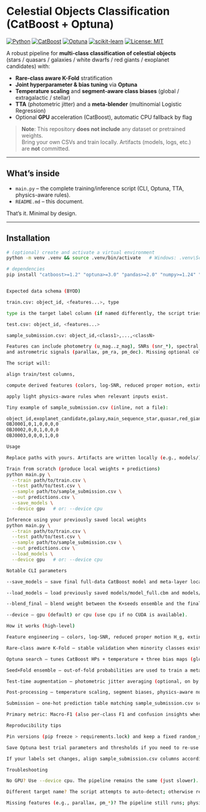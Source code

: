 # Celestial Objects Classification (CatBoost + Optuna)

[![Python](https://img.shields.io/badge/Python-3.10%2B-blue.svg)](https://www.python.org/)
[![CatBoost](https://img.shields.io/badge/CatBoost-1.2%2B-orange.svg)](https://catboost.ai/)
[![Optuna](https://img.shields.io/badge/Optuna-3.x-9cf.svg)](https://optuna.org/)
[![scikit-learn](https://img.shields.io/badge/scikit--learn-1.3%2B-F7931E.svg)](https://scikit-learn.org/)
[![License: MIT](https://img.shields.io/badge/License-MIT-green.svg)](#license)

A robust pipeline for **multi-class classification of celestial objects**  
(stars / quasars / galaxies / white dwarfs / red giants / exoplanet candidates) with:

- **Rare-class aware K-Fold** stratification
- **Joint hyperparameter & bias tuning** via **Optuna**
- **Temperature scaling** and **segment-aware class biases** (global / extragalactic / stellar)
- **TTA** (photometric jitter) and a **meta-blender** (multinomial Logistic Regression)
- Optional **GPU** acceleration (CatBoost), automatic CPU fallback by flag

> **Note**: This repository **does not include** any dataset or pretrained weights.  
> Bring your own CSVs and train locally. Artifacts (models, logs, etc.) are **not** committed.

---

## What’s inside

- `main.py` – the complete training/inference script (CLI, Optuna, TTA, physics-aware rules).
- `README.md` – this document.

That’s it. Minimal by design.

---

## Installation

```bash
# (optional) create and activate a virtual environment
python -m venv .venv && source .venv/bin/activate   # Windows: .venv\Scripts\activate

# dependencies
pip install "catboost>=1.2" "optuna>=3.0" "pandas>=2.0" "numpy>=1.24" "scikit-learn>=1.3" "joblib>=1.3"


Expected data schema (BYOD)

train.csv: object_id, <features...>, type

type is the target label column (if named differently, the script tries to auto-detect).

test.csv: object_id, <features...>

sample_submission.csv: object_id,<class1>,...,<classN>

Features can include photometry (u_mag..z_mag), SNRs (snr_*), spectral lines (h_alpha_strength, oIII_strength, …),
and astrometric signals (parallax, pm_ra, pm_dec). Missing optional columns are handled gracefully.

The script will:

align train/test columns,

compute derived features (colors, log-SNR, reduced proper motion, extinction-corrected magnitudes, etc.),

apply light physics-aware rules when relevant inputs exist.

Tiny example of sample_submission.csv (inline, not a file):

object_id,exoplanet_candidate,galaxy,main_sequence_star,quasar,red_giant,white_dwarf
OBJ0001,0,1,0,0,0,0
OBJ0002,0,0,1,0,0,0
OBJ0003,0,0,0,1,0,0

Usage

Replace paths with yours. Artifacts are written locally (e.g., models/) and are not part of the repo.

Train from scratch (produce local weights + predictions)
python main.py \
  --train path/to/train.csv \
  --test path/to/test.csv \
  --sample path/to/sample_submission.csv \
  --out predictions.csv \
  --save_models \
  --device gpu   # or: --device cpu

Inference using your previously saved local weights
python main.py \
  --train path/to/train.csv \
  --test path/to/test.csv \
  --sample path/to/sample_submission.csv \
  --out predictions.csv \
  --load_models \
  --device gpu   # or: --device cpu

Notable CLI parameters

--save_models — save final full-data CatBoost model and meta-layer locally.

--load_models — load previously saved models/model_full.cbm and models/meta_lr.joblib.

--blend_final — blend weight between the K×seeds ensemble and the final full-data model (0..1, default 0.5).

--device — gpu (default) or cpu (use cpu if no CUDA is available).

How it works (high-level)

Feature engineering – colors, log-SNR, reduced proper motion H_g, extinction-corrected magnitudes, etc.

Rare-class aware K-Fold – stable validation when minority classes exist.

Optuna search – tunes CatBoost HPs + temperature + three bias maps (global/extragal/stellar).

Seed×Fold ensemble – out-of-fold probabilities are used to train a meta-blender (LogReg).

Test-time augmentation – photometric jitter averaging (optional, on by default).

Post-processing – temperature scaling, segment biases, physics-aware nudges, tie-breakers.

Submission – one-hot prediction table matching sample_submission.csv schema.

Primary metric: Macro-F1 (also per-class F1 and confusion insights when you add logging).

Reproducibility tips

Pin versions (pip freeze > requirements.lock) and keep a fixed random_seed.

Save Optuna best trial parameters and thresholds if you need to re-use them across runs.

If your labels set changes, align sample_submission.csv columns accordingly.

Troubleshooting

No GPU? Use --device cpu. The pipeline remains the same (just slower).

Different target name? The script attempts to auto-detect; otherwise rename to type.

Missing features (e.g., parallax, pm_*)? The pipeline still runs; physics-aware rules degrade gracefully.
